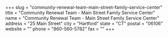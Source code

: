 +++
slug = "community-renewal-team-main-street-family-service-center"
title = "Community Renewal Team - Main Street Family Service Center"
name = "Community Renewal Team - Main Street Family Service Center"
address = "25 Main Street"
city = "Hartford"
state = "CT"
postal = "06106"
website = ""
phone = "860-560-5782"
fax = ""
+++
